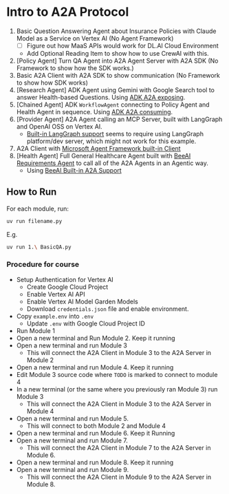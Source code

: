# Intro to A2A Protocol

1. Basic Question Answering Agent about Insurance Policies with Claude Model as a Service on Vertex AI (No Agent Framework)
    - [ ] Figure out how MaaS APIs would work for DL.AI Cloud Environment
    - Add Optional Reading Item to show how to use CrewAI with this.
2. [Policy Agent] Turn QA Agent into A2A Agent Server with A2A SDK (No Framework to show how the SDK works.)
3. Basic A2A Client with A2A SDK to show communication (No Framework to show how SDK works)
4. [Research Agent] ADK Agent using Gemini with Google Search tool to answer Health-based Questions. Using [ADK A2A exposing](https://google.github.io/adk-docs/a2a/quickstart-exposing/).
5. [Chained Agent] ADK `WorkflowAgent` connecting to Policy Agent and Health Agent in sequence. Using [ADK A2A consuming](https://google.github.io/adk-docs/a2a/quickstart-consuming/).
6. [Provider Agent] A2A Agent calling an MCP Server, built with LangGraph and OpenAI OSS on Vertex AI.
    - [Built-in LangGraph support](https://docs.langchain.com/langsmith/server-a2a) seems to require using LangGraph platform/dev server, which might not work for this example.
7. A2A Client with [Microsoft Agent Framework built-in Client](https://learn.microsoft.com/en-us/agent-framework/user-guide/agents/agent-types/a2a-agent?pivots=programming-language-python)
8. [Health Agent] Full General Healthcare Agent built with [BeeAI Requirements Agent](https://framework.beeai.dev/experimental/requirement-agent) to call all of the A2A Agents in an Agentic way.
    - Using [BeeAI Built-in A2A Support](https://framework.beeai.dev/integrations/a2a)

## How to Run

For each module, run:

```sh
uv run filename.py
```

E.g.

```sh
uv run 1.\ BasicQA.py
```

### Procedure for course

- Setup Authentication for Vertex AI
  - Create Google Cloud Project
  - Enable Vertex AI API
  - Enable Vertex AI Model Garden Models
  - Download `credentials.json` file and enable environment.
- Copy `example.env` into `.env`
  - Update `.env` with Google Cloud Project ID
- Run Module 1
- Open a new terminal and Run Module 2. Keep it running
- Open a new terminal and run Module 3
  - This will connect the A2A Client in Module 3 to the A2A Server in Module 2
- Open a new terminal and run Module 4. Keep it running
- Edit Module 3 source code where `TODO` is marked to connect to module 4
- In a new terminal (or the same where you previously ran Module 3) run Module 3
  - This will connect the A2A Client in Module 3 to the A2A Server in Module 4
- Open a new terminal and run Module 5.
  - This will connect to both Module 2 and Module 4
- Open a new terminal and run Module 6. Keep it Running
- Open a new terminal and run Module 7.
  - This will connect the A2A Client in Module 7 to the A2A Server in Module 6.
- Open a new terminal and run Module 8. Keep it running
- Open a new terminal and run Module 9.
  - This will connect the A2A Client in Module 9 to the A2A Server in Module 8.
